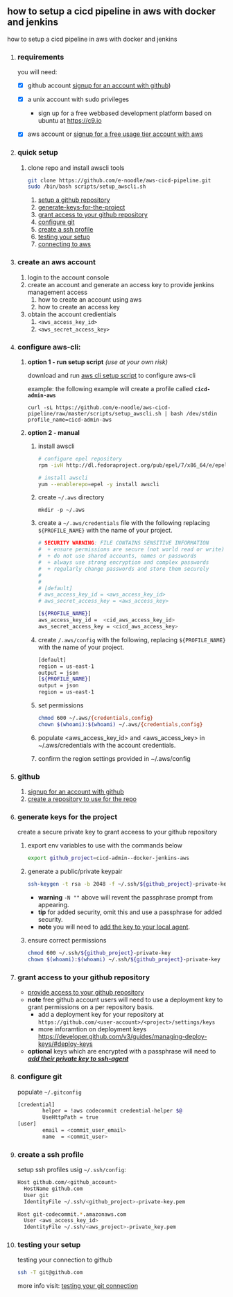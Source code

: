 

## how to setup a cicd pipeline in aws with docker and jenkins

how to setup a cicd pipeline in aws with docker and jenkins


1. ### requirements

   you will need:

   - [x] github account [signup for an account with github](https://help.github.com/articles/signing-up-for-a-new-github-account/))
   - [x] a unix account with sudo privileges
      -  sign up for a free webbased development platform based on ubuntu at https://c9.io
   - [x] aws account or [signup for a free usage tier account with aws](https://aws.amazon.com/free/)



1. ### quick setup

   1. clone repo and install awscli tools
      ```bash
      git clone https://github.com/e-noodle/aws-cicd-pipeline.git
      sudo /bin/bash scripts/setup_awscli.sh
      ```
      1. [setup a github repository](#github)
      2. [generate-keys-for-the-project](#generate-keys-for-the-project)
      3. [grant access to your github repository](#grant-access-to-your-github-repository)
      4. [configure git](#configure-git)
      5. [create a ssh profile](#create-a-ssh-profile)
      6. [testing your setup](#testing-your-setup)
      7. [connecting to aws](#connecting-to-aws)
 


1. ### create an aws account

   1. login to the account console
   1. create an account and generate an access key to provide jenkins management access
      1. how to create an account using aws
      1. how to create an access key
   1. obtain the account credientials
      1. `<aws_access_key_id>`
      1. `<aws_secret_access_key>`



1. ### configure aws-cli:
       
   1. **option 1 - run setup script** *(use at your own risk)*
   
      download and run [aws cli setup script](scripts/setup_awscli.sh) to configure aws-cli
      
      example:
      the following example will create a profile called **`cicd-admin-aws`**
      ```
      curl -sL https://github.com/e-noodle/aws-cicd-pipeline/raw/master/scripts/setup_awscli.sh | bash /dev/stdin profile_name=cicd-admin-aws
      ```
   
   1. **option 2 - manual**

      1. install awscli
         
         ```bash
         # configure epel repository
         rpm -ivH http://dl.fedoraproject.org/pub/epel/7/x86_64/e/epel-release-7-9.noarch.rpm
         
         # install awscli
         yum --enablerepo=epel -y install awscli
         ```
          
      1. create `~/.aws` directory
         ```
         mkdir -p ~/.aws
         ```
         
      1. create a `~/.aws/credentials` file with the following replacing `${PROFILE_NAME}` with the name of your project.
         ```bash
         # SECURITY WARNING: FILE CONTAINS SENSITIVE INFORMATION
         #  + ensure permissions are secure (not world read or write)
         #  + do not use shared accounts, names or passwords
         #  + always use strong encryption and complex passwords
         #  + regularly change passwords and store them securely
         #
         #
         # [default]
         # aws_access_key_id = <aws_access_key_id>
         # aws_secret_access_key = <aws_access_key>
         
         [${PROFILE_NAME}]
         aws_access_key_id =  <cid_aws_access_key_id>
         aws_secret_access_key = <cicd_aws_access_key>
         ``` 
      1. create `/.aws/config` with the following, replacing `${PROFILE_NAME}` with the name of your project.
         ```bash
         [default]
         region = us-east-1
         output = json
         [${PROFILE_NAME}]
         output = json
         region = us-east-1
         ```
      1. set permissions
         ```bash
         chmod 600 ~/.aws/{credentials,config} 
         chown $(whoami):$(whoami) ~/.aws/{credentials,config}
         ```
      1. populate <aws_access_key_id>  and <aws_access_key> in ~/.aws/credentials with the account credentials.
      1. confirm the region settings provided in ~/.aws/config



1. ### github

   1. [signup for an account with github](https://help.github.com/articles/signing-up-for-a-new-github-account/)<br>
   1. [create a repository to use for the repo](https://help.github.com/articles/create-a-repo/)<br>




1. ### generate keys for the project

   create a secure private key to grant acceess to your github repository

   1. export env variables to use with the commands below
      ```bash
      export github_project=cicd-admin--docker-jenkins-aws
      ```
   1. generate a public/private keypair
      ```bash
      ssh-keygen -t rsa -b 2048 -f ~/.ssh/${github_project}-private-key -N ""
      ```
         - **warning** `-N ""` above will revent the passphrase prompt from appearing.
         - **tip** for added security, omit this and use a passphrase for added security.
         - **note** you will need to [add the key to your local agent](https://help.github.com/articles/generating-a-new-ssh-key-and-adding-it-to-the-ssh-agent).

   1. ensure correct permissions
      ```bash
      chmod 600 ~/.ssh/${github_project}-private-key
      chown $(whoami):$(whoami) ~/.ssh/${github_project}-private-key
      ```




1. ### grant access to your github repository

      - [provide access to your github repository](https://help.github.com/articles/adding-a-new-ssh-key-to-your-github-account/)
      - **note** free github account users will need to use a deployment key to grant permissions on a per repository basis.
         - add a deployment key for your repository at `https://github.com/<user-account>/<project>/settings/keys`
         - more inforamtion on deployment keys 
           <br>https://developer.github.com/v3/guides/managing-deploy-keys/#deploy-keys
      - **optional** keys which are encrypted with a passphrase will need to [***add their private key to ssh-agent***](https://help.github.com/articles/generating-a-new-ssh-key-and-adding-it-to-the-ssh-agent)



1. ### configure git

   populate `~/.gitconfig`
   
   ```bash
   [credential]
           helper = !aws codecommit credential-helper $@
           UseHttpPath = true
   [user]
           email = <commit_user_email>
           name  = <commit_user>
   ```
   


1. ### create a ssh profile
   setup ssh profiles usig `~/.ssh/config`:

   ```bash
   Host github.com/<github_account>
     HostName github.com
     User git
     IdentityFile ~/.ssh/<github_project>-private-key.pem
   
   Host git-codecommit.*.amazonaws.com
     User <aws_access_key_id>
     IdentityFile ~/.ssh/<aws_project>-private_key.pem
   ```



1. ### testing your setup

   testing your connection to github
   ```bash
   ssh -T git@github.com
   ```
   more info visit: [testing your git connection](https://help.github.com/articles/testing-your-ssh-connection/)<br>
